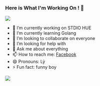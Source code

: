 ### Here is What I'm Working On !  👋

<img src="https://cdna.artstation.com/p/assets/images/images/049/841/006/large/aaron-burnhope-wideshot.jpg?1653442446">

- 🔭 I’m currently working on STDIO HUE
- 🌱 I’m currently learning Golang
- 👯 I’m looking to collaborate on everyone
- 🤔 I’m looking for help with 
- 💬 Ask me about everything
- 📫 How to reach me: [Facebook](https://www.facebook.com/huytran.16.02.98/)
- 😄 Pronouns: Lỳ
- ⚡ Fun fact: funny boy

![](https://media1.giphy.com/media/l3nSWRgDAparB8ad2/giphy.gif)
